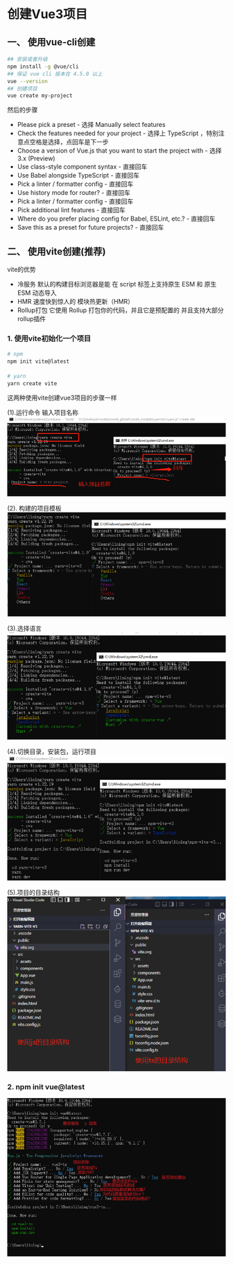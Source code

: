 # 创建Vue3项目

## 一、 使用vue-cli创建
```bash
## 安装或者升级
npm install -g @vue/cli
## 保证 vue cli 版本在 4.5.0 以上
vue --version
## 创建项目
vue create my-project
```
然后的步骤

- Please pick a preset - 选择 Manually select features
- Check the features needed for your project - 选择上 TypeScript ，特别注意点空格是选择，点回车是下一步
- Choose a version of Vue.js that you want to start the project with - 选择 3.x (Preview)
- Use class-style component syntax - 直接回车
- Use Babel alongside TypeScript - 直接回车
- Pick a linter / formatter config - 直接回车
- Use history mode for router? - 直接回车
- Pick a linter / formatter config - 直接回车
- Pick additional lint features - 直接回车
- Where do you prefer placing config for Babel, ESLint, etc.? - 直接回车
- Save this as a preset for future projects? - 直接回车

## 二、 使用vite创建(推荐)
vite的优势
- 冷服务   默认的构建目标浏览器是能 在 script 标签上支持原生 ESM 和 原生 ESM 动态导入
- HMR  速度快到惊人的 模块热更新（HMR）
- Rollup打包  它使用 Rollup 打包你的代码，并且它是预配置的 并且支持大部分rollup插件

### 1. 使用vite初始化一个项目
```bash
# npm
npm init vite@latest

# yarn
yarn create vite
```

这两种使用vite创建vue3项目的步骤一样

(1).运行命令 输入项目名称
![img](./image/name.png)

(2). 构建的项目模板
![img](./image/framework.png)

(3).选择语言
![img](./image/variant.png)

(4).切换目录，安装包，运行项目
![img](./image/run.png)

(5).项目的目录结构
![img](./image/mljg.png)


### 2. npm init vue@latest
![img](./image/create.png)
